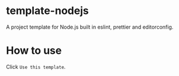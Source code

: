 # template-nodejs

A project template for Node.js built in eslint, prettier and editorconfig.

# How to use

Click `Use this template`.
